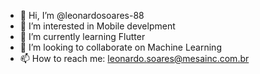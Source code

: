 - 👋 Hi, I’m @leonardosoares-88
- 👀 I’m interested in Mobile develpment
- 🌱 I’m currently learning Flutter
- 💞️ I’m looking to collaborate on Machine Learning
- 📫 How to reach me: leonardo.soares@mesainc.com.br

<!---
leonardosoares-88/leonardosoares-88 is a ✨ special ✨ repository because its `README.md` (this file) appears on your GitHub profile.
You can click the Preview link to take a look at your changes.
--->
